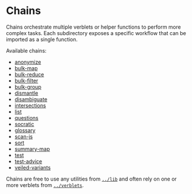 # Chains

Chains orchestrate multiple verblets or helper functions to perform more complex tasks. Each subdirectory exposes a specific workflow that can be imported as a single function.

Available chains:

- [anonymize](./anonymize)
- [bulk-map](./bulk-map)
- [bulk-reduce](./bulk-reduce)
- [bulk-filter](./bulk-filter)
- [bulk-group](./bulk-group)
- [dismantle](./dismantle)
- [disambiguate](./disambiguate)
- [intersections](./intersections)
- [list](./list)
- [questions](./questions)
- [socratic](./socratic)
- [glossary](./glossary)
- [scan-js](./scan-js)
- [sort](./sort)
- [summary-map](./summary-map)
- [test](./test)
- [test-advice](./test-advice)
- [veiled-variants](./veiled-variants)

Chains are free to use any utilities from [`../lib`](../lib/README.md) and often rely on one or more verblets from [`../verblets`](../verblets/README.md).
